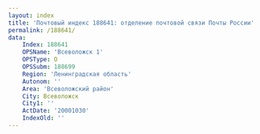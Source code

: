 ```yaml
---
layout: index
title: 'Почтовый индекс 188641: отделение почтовой связи Почты России'
permalink: /188641/
data:
    Index: 188641
    OPSName: 'Всеволожск 1'
    OPSType: О
    OPSSubm: 188699
    Region: 'Ленинградская область'
    Autonom: ''
    Area: 'Всеволожский район'
    City: Всеволожск
    City1: ''
    ActDate: '20001030'
    IndexOld: ''
---
```

